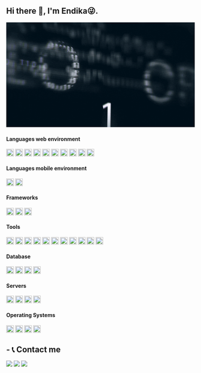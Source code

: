 

<!--
**Endibra90/Endibra90** is a ✨ _special_ ✨ repository because its `README.md` (this file) appears on your GitHub profile.
Here are some ideas to get you started:

- 🔭 I’m currently working on ...
- 🌱 I’m currently learning ... <img height="20" width="20" src="https://cdn.jsdelivr.net/npm/simple-icons@v4/icons/jupyter.svg" /> with <img height="20" width="20" src="https://cdn.jsdelivr.net/npm/simple-icons@v4/icons/python.svg" /> 
- 👯 I’m looking to collaborate on ...
- 🤔 I’m looking for help with ...
- 💬 Ask me about ...
- 📫 How to reach me: ...
- 😄 Pronouns: ...
- ⚡ Fun fact: ...
-->
<!--[informatica](giphy.gif)-->
## Hi there 👋, I'm Endika😜.
<p align="center"><img src="giphy.gif" width="600"/></p>

#### Languages web environment


<img height="20" width="20" src="https://cdn.jsdelivr.net/npm/simple-icons@v4/icons/javascript.svg" />   <img height="20" width="20" src="https://cdn.jsdelivr.net/npm/simple-icons@v4/icons/jinja.svg" />   <img height="20" width="20" src="https://cdn.jsdelivr.net/npm/simple-icons@v4/icons/html5.svg" />   <img height="20" width="20" src="https://cdn.jsdelivr.net/npm/simple-icons@v4/icons/node-dot-js.svg" />   <img height="20" width="20" src="https://cdn.jsdelivr.net/npm/simple-icons@v4/icons/css3.svg" />   <img height="20" width="20" src="https://cdn.jsdelivr.net/npm/simple-icons@v4/icons/jquery.svg" />   <img height="20" width="20" src="https://cdn.jsdelivr.net/npm/simple-icons@v4/icons/python.svg" />   <img height="20" width="20" src="https://cdn.jsdelivr.net/npm/simple-icons@v4/icons/java.svg" />   <img height="20" width="20" src="https://cdn.jsdelivr.net/npm/simple-icons@v4/icons/php.svg" />   <img height="20" width="20" src="https://cdn.jsdelivr.net/npm/simple-icons@v4/icons/dot-net.svg" />  


#### Languages mobile environment
<img height="20" width="20" src="https://cdn.jsdelivr.net/npm/simple-icons@v4/icons/dart.svg" />   <img height="20" width="20" src="https://cdn.jsdelivr.net/npm/simple-icons@v4/icons/flutter.svg" />

#### Frameworks


<img height="20" width="20" src="https://cdn.jsdelivr.net/npm/simple-icons@v4/icons/angular.svg" />   <img height="20" width="20" src="https://cdn.jsdelivr.net/npm/simple-icons@v4/icons/laravel.svg" />   <img height="20" width="20" src="https://cdn.jsdelivr.net/npm/simple-icons@v4/icons/spring.svg" /> 


#### Tools
<img height="20" width="20" src="https://cdn.jsdelivr.net/npm/simple-icons@v4/icons/yarn.svg" />   <img height="20" width="20" src="https://cdn.jsdelivr.net/npm/simple-icons@v4/icons/npm.svg" />   <img height="20" width="20" src="https://cdn.jsdelivr.net/npm/simple-icons@v4/icons/wordpress.svg" />    <img height="20" width="20" src="https://cdn.jsdelivr.net/npm/simple-icons@v4/icons/webpack.svg" />   <img height="20" width="20" src="https://cdn.jsdelivr.net/npm/simple-icons@v4/icons/visualstudiocode.svg" />   <img height="20" width="20" src="https://cdn.jsdelivr.net/npm/simple-icons@v4/icons/visualstudio.svg" />   <img height="20" width="20" src="https://cdn.jsdelivr.net/npm/simple-icons@v4/icons/babel.svg" />   <img height="20" width="20" src="https://cdn.jsdelivr.net/npm/simple-icons@v4/icons/intellijidea.svg" />   <img height="20" width="20" src="https://cdn.jsdelivr.net/npm/simple-icons@v4/icons/mapbox.svg" />   <img height="20" width="20" src="https://cdn.jsdelivr.net/npm/simple-icons@v4/icons/postman.svg" />   <img height="20" width="20" src="https://cdn.jsdelivr.net/npm/simple-icons@v4/icons/androidstudio.svg" />          

#### Database
<img height="20" width="20" src="https://cdn.jsdelivr.net/npm/simple-icons@v4/icons/mongodb.svg" />  <img height="20" width="20" src="https://cdn.jsdelivr.net/npm/simple-icons@v4/icons/mysql.svg" />   <img height="20" width="20" src="https://cdn.jsdelivr.net/npm/simple-icons@v4/icons/postgresql.svg" />   <img height="20" width="20" src="https://cdn.jsdelivr.net/npm/simple-icons@v4/icons/microsoftaccess.svg" />


#### Servers
<img height="20" width="20" src="https://cdn.jsdelivr.net/npm/simple-icons@v4/icons/nginx.svg" />   <img height="20" width="20" src="https://cdn.jsdelivr.net/npm/simple-icons@v4/icons/apache.svg" />   <img height="20" width="20" src="https://cdn.jsdelivr.net/npm/simple-icons@v4/icons/docker.svg" />   <img height="20" width="20" src="https://cdn.jsdelivr.net/npm/simple-icons@v4/icons/flask.svg" />

#### Operating Systems
<img height="20" width="20" src="https://cdn.jsdelivr.net/npm/simple-icons@v4/icons/windows.svg" />   <img height="20" width="20" src="https://cdn.jsdelivr.net/npm/simple-icons@v4/icons/linux.svg" />   <img height="20" width="20" src="https://cdn.jsdelivr.net/npm/simple-icons@v4/icons/ubuntu.svg" />   <img height="20" width="20" src="https://cdn.jsdelivr.net/npm/simple-icons@v4/icons/linuxmint.svg" />

## - 📞 Contact me 

![](https://img.shields.io/badge/Endibra90-informational?style=flat&logo=Instagram&logoColor=white&color=CA2160)
![](https://img.shields.io/badge/Endikahs13-informational?style=flat&logo=Twitter&logoColor=white&color=36A2EE)
![](https://img.shields.io/badge/endika.ph99@gmail.com-informational?style=flat&logo=Gmail&logoColor=white&color=F14336)
